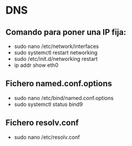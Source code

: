 # DNS
## Comando para poner una IP fija:
- sudo nano /etc/network/interfaces
- sudo systemctl restart networking
- sudo /etc/init.d/networking restart
- ip addr show eth0

## Fichero named.conf.options
- sudo nano /etc/bind/named.conf.options
- sudo systemctl status bind9

## Fichero resolv.conf
- sudo nano /etc/resolv.conf